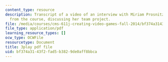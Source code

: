 ```yaml
---
content_type: resource
description: Transcript of a video of an interview with Miriam Prosnitz, a student
  from the course, discussing her team project.
file: /media/courses/cms-611j-creating-video-games-fall-2014/bf374a3143f2fad5b3829de0aff8bbca_-3ixsZ7fBUI.pdf
file_type: application/pdf
learning_resource_types: []
ocw_type: OCWFile
resourcetype: Document
title: 3play pdf file
uid: bf374a31-43f2-fad5-b382-9de0aff8bbca
---
```

